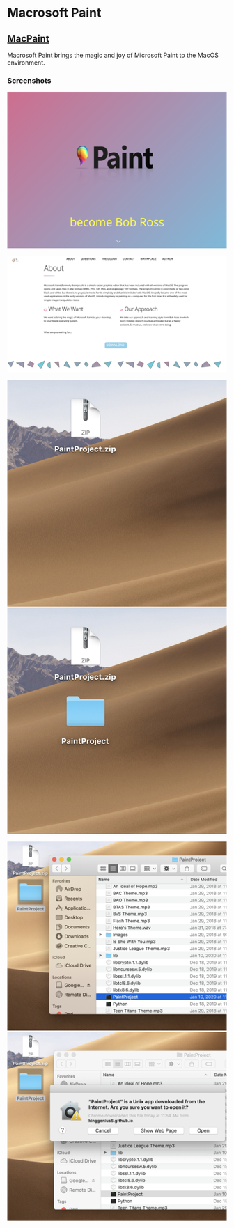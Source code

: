 # Macrosoft Paint

## <a href="https://kinggenius5.github.io/Macrosoft-Paint/">MacPaint</a>

Macrosoft Paint brings the magic and joy of Microsoft Paint to the MacOS environment.

### Screenshots

![This is home on the landing page.](https://github.com/KingGenius5/Macrosoft-Paint/blob/master/Demo_Pics/Home.png?raw=true)

![This is the about page which also has the download button.](https://github.com/KingGenius5/Macrosoft-Paint/blob/master/Demo_Pics/About.png?raw=true)


![This shows the PaintProject ZIP file.](https://github.com/KingGenius5/Macrosoft-Paint/blob/master/Demo_Pics/Zip.png?raw=true)  ![This shows the ZIP file unzipped.](https://github.com/KingGenius5/Macrosoft-Paint/blob/master/Demo_Pics/ZipTwo.png?raw=true)


![This shows the launcher when you open the ZIP file.](https://github.com/KingGenius5/Macrosoft-Paint/blob/master/Demo_Pics/Launcher.png?raw=true)  ![This shows the privacy pop-up when clicking on the PaintProject executable file.](https://github.com/KingGenius5/Macrosoft-Paint/blob/master/Demo_Pics/Privacy.png?raw=true)




